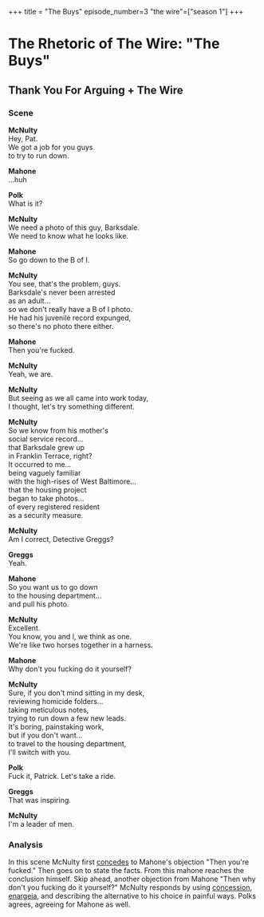 +++
title = "The Buys"
episode_number=3
"the wire"=["season 1"]
+++


# The Rhetoric of The Wire: "The Buys"
## Thank You For Arguing + The Wire
### Scene
**McNulty**  
Hey, Pat.  
We got a job for you guys  
to try to run down.  
  
**Mahone**  
...huh  
  
**Polk**  
What is it?  
  
**McNulty**  
We need a photo of this guy, Barksdale.  
We need to know what he looks like.  
  
**Mahone**  
So go down to the B of I.  
  
**McNulty**  
You see, that's the problem, guys.  
Barksdale's never been arrested  
as an adult...  
so we don't really have a B of I photo.  
He had his juvenile record expunged,  
so there's no photo there either.  
  
**Mahone**  
Then you're fucked.  
  
**McNulty**  
Yeah, we are.  
  
**McNulty**  
But seeing as we all came into work today,  
I thought, let's try something different.  
  
**McNulty**  
So we know from his mother's  
social service record...  
that Barksdale grew up  
in Franklin Terrace, right?  
It occurred to me...  
being vaguely familiar  
with the high-rises of West Baltimore...  
that the housing project  
began to take photos...  
of every registered resident  
as a security measure.  
  
  
**McNulty**  
Am I correct, Detective Greggs?  
  
**Greggs**  
Yeah.  
  
**Mahone**  
So you want us to go down  
to the housing department...  
and pull his photo.  
  
**McNulty**  
Excellent.  
You know, you and l, we think as one.  
We're like two horses together in a harness.  
  
**Mahone**  
Why don't you fucking do it yourself?  
  
**McNulty**  
Sure, if you don't mind sitting in my desk,  
reviewing homicide folders...  
taking meticulous notes,  
trying to run down a few new leads.  
It's boring, painstaking work,  
but if you don't want...  
to travel to the housing department,  
I'll switch with you.  
  
**Polk**  
Fuck it, Patrick. Let's take a ride.  
  
**Greggs**  
That was inspiring.  
  
**McNulty**  
I'm a leader of men.  
  
### Analysis
In this scene McNulty first [concedes]() to Mahone's objection "Then you're fucked." Then goes on to state the facts. From this mahone reaches the conclusion himself.  Skip ahead, another objection from Mahone "Then why don't you fucking do it yourself?" McNulty responds by using [concession](), [enargeia](), and describing the alternative to his choice in painful ways. Polks agrees, agreeing for Mahone as well. 
  
